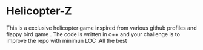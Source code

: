 # Helicopter-Z
This is a exclusive helicopter game inspired from various github profiles and flappy bird game . The code is written in c++ and your challenge is to improve the repo with minimun LOC .All the best
